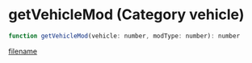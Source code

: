 # getVehicleMod (Category vehicle)

```js
function getVehicleMod(vehicle: number, modType: number): number
```

[filename](getVehicleMod_m.md ':include')